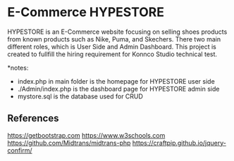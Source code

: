 # E-Commerce HYPESTORE
HYPESTORE is an E-Commerce website focusing on selling shoes products from known products such as Nike, Puma, and Skechers. There two main different roles, which is User Side and Admin Dashboard. This project is created to fullfill the hiring requirement for Konnco Studio technical test.

*notes:
- index.php in main folder is the homepage for HYPESTORE user side
- ./Admin/index.php is the dashboard page for HYPESTORE admin side
- mystore.sql is the database used for CRUD

## References
https://getbootstrap.com
https://www.w3schools.com
https://github.com/Midtrans/midtrans-php
https://craftpip.github.io/jquery-confirm/

